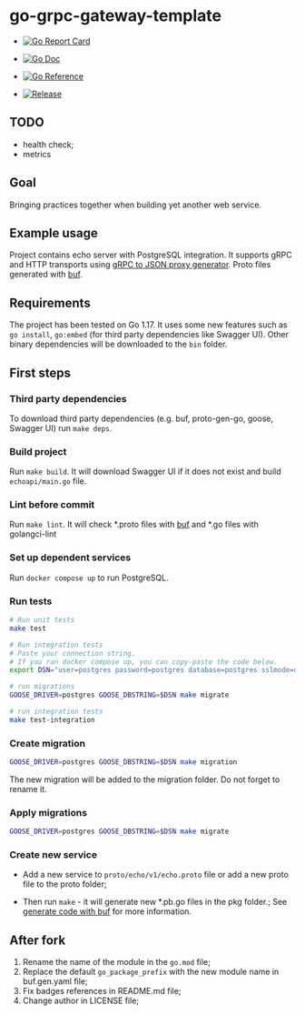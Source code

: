 # go-grpc-gateway-template

* [![Go Report Card](https://goreportcard.com/badge/github.com/aleksvdim/go-grpc-gateway-template?style=flat-square)](https://goreportcard.com/report/github.com/aleksvdim/go-grpc-gateway-template)

* [![Go Doc](https://img.shields.io/badge/godoc-reference-blue.svg?style=flat-square)](http://godoc.org/github.com/aleksvdim/go-grpc-gateway-template)

* [![Go Reference](https://pkg.go.dev/badge/github.com/aleksvdim/go-grpc-gateway-template.svg)](https://pkg.go.dev/github.com/aleksvdim/go-grpc-gateway-template)

* [![Release](https://img.shields.io/github/release/aleksvdim/go-grpc-gateway-template.svg?style=flat-square)](https://github.com/aleksvdim/go-grpc-gateway-template/releases/latest)

## TODO

* health check;
* metrics

## Goal

Bringing practices together when building yet another web service.

## Example usage

Project contains echo server with PostgreSQL integration. It supports gRPC and HTTP transports 
using [gRPC to JSON proxy generator](https://github.com/grpc-ecosystem/grpc-gateway). 
Proto files generated with [buf](https://buf.build/). 

## Requirements

The project has been tested on Go 1.17. It uses some new features such as `go install`, `go:embed` (for third party dependencies like Swagger UI).
Other binary dependencies will be downloaded to the `bin` folder.

## First steps

### Third party dependencies

To download third party dependencies (e.g. buf, proto-gen-go, goose, Swagger UI) run `make deps`.

### Build project

Run `make build`. It will download Swagger UI if it does not exist and build `echoapi/main.go` file.

### Lint before commit 

Run `make lint`. It will check *.proto files with [buf](https://buf.build/) and *.go files with golangci-lint

### Set up dependent services

Run `docker compose up` to run PostgreSQL.

### Run tests

```bash
# Run unit tests
make test

# Run integration tests
# Paste your connection string. 
# If you ran docker compose up, you can copy-paste the code below.
export DSN="user=postgres password=postgres database=postgres sslmode=disable" 

# run migrations
GOOSE_DRIVER=postgres GOOSE_DBSTRING=$DSN make migrate

# run integration tests
make test-integration
``` 

### Create migration

```bash
GOOSE_DRIVER=postgres GOOSE_DBSTRING=$DSN make migration
```

The new migration will be added to the migration folder. Do not forget to rename it.

### Apply migrations

```bash
GOOSE_DRIVER=postgres GOOSE_DBSTRING=$DSN make migrate
```

### Create new service

* Add a new service to `proto/echo/v1/echo.proto` file or add a new proto file to the proto folder;

* Then run `make` - it will generate new *.pb.go files in the pkg folder.;
See [generate code with buf](https://docs.buf.build/tour/generate-code) for more information.

## After fork

1. Rename the name of the module in the `go.mod` file;
2. Replace the default `go_package_prefix` with the new module name in buf.gen.yaml file;
3. Fix badges references in README.md file;
4. Change author in LICENSE file;
